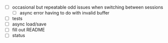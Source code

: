 - [ ] occasional but repeatable odd issues when switching between sessions
    - [ ] async error having to do with invalid buffer
- [ ] tests
- [ ] async load/save
- [ ] fill out README
- [ ] status
